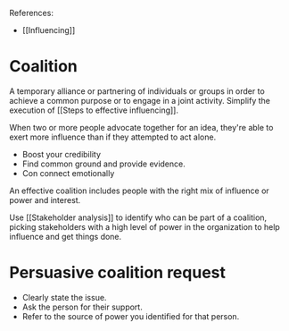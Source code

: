 References:
- [[Influencing]]

# Coalition
A temporary alliance or partnering of individuals or groups in order to achieve a common purpose or to engage in a joint activity. 
Simplify the execution of [[Steps to effective influencing]].

When two or more people advocate together for an idea, they're able to exert more influence than if they attempted to act alone. 

- Boost your credibility
- Find common ground and provide evidence.
- Con connect emotionally

An effective coalition includes people with the right mix of influence or power and interest.

Use [[Stakeholder analysis]] to identify who can be part of a coalition, picking stakeholders with a high level of power in the organization to help influence and get things done.

# Persuasive coalition request
- Clearly state the issue.
- Ask the person for their support. 
- Refer to the source of power you identified for that person. 